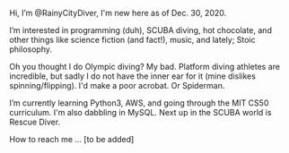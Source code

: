 Hi, I’m @RainyCityDiver, I'm new here as of Dec. 30, 2020.
  
I’m interested in programming (duh), SCUBA diving, hot chocolate, and other things like science fiction (and fact!), music, and lately; Stoic philosophy. 
  
Oh you thought I do Olympic diving? My bad. Platform diving athletes are incredible, but sadly I do not have the inner ear for it (mine dislikes spinning/flipping). I'd make a poor acrobat. Or Spiderman.

I’m currently learning Python3, AWS, and going through the MIT CS50 curriculum. I'm also dabbling in MySQL. Next up in the SCUBA world is Rescue Diver.

How to reach me ... [to be added]

<!---
RainyCityDiver/RainyCityDiver is a ✨ special ✨ repository because its `README.md` (this file) appears on your GitHub profile.
You can click the Preview link to take a look at your changes.
--->
